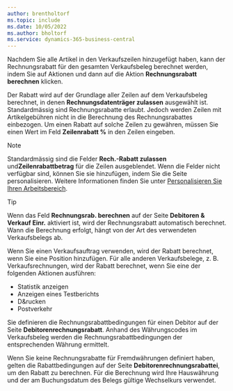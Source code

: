```yaml
---
author: brentholtorf
ms.topic: include
ms.date: 10/05/2022
ms.author: bholtorf
ms.service: dynamics-365-business-central
---
```

Nachdem Sie alle Artikel in den Verkaufszeilen hinzugefügt haben, kann der Rechnungsrabatt für den gesamten Verkaufsbeleg berechnet werden, indem Sie auf Aktionen und dann auf die Aktion **Rechnungsrabatt berechnen** klicken.

Der Rabatt wird auf der Grundlage aller Zeilen auf dem Verkaufsbeleg berechnet, in denen **Rechnungsdatenträger zulassen** ausgewählt ist. Standardmässig sind Rechnungsrabatte erlaubt. Jedoch werden Zeilen mit Artikelgebühren nicht in die Berechnung des Rechnungsrabattes einbezogen. Um einen Rabatt auf solche Zeilen zu gewähren, müssen Sie einen Wert im Feld **Zeilenrabatt %** in den Zeilen eingeben.  

> [!NOTE]
> Standardmässig sind die Felder **Rech.-Rabatt zulassen** und**Zeilenrabattbetrag** für die Zeilen ausgeblendet. Wenn die Felder nicht verfügbar sind, können Sie sie hinzufügen, indem Sie die Seite personalisieren. Weitere Informationen finden Sie unter [Personalisieren Sie Ihren Arbeitsbereich](../ui-personalization-user.md#start-personalizing-by-using-the-personalization-mode).

> [!TIP]
> Wenn das Feld **Rechnungsrab. berechnen** auf der Seite **Debitoren & Verkauf Einr.** aktiviert ist, wird der Rechnungsrabatt automatisch berechnet. Wann die Berechnung erfolgt, hängt von der Art des verwendeten Verkaufsbelegs ab.
>
> Wenn Sie einen Verkaufsauftrag verwenden, wird der Rabatt berechnet, wenn Sie eine Position hinzufügen. Für alle anderen Verkaufsbelege, z. B. Verkaufsrechnungen, wird der Rabatt berechnet, wenn Sie eine der folgenden Aktionen ausführen:
>
> * Statistik anzeigen
> * Anzeigen eines Testberichts
> * D&amp;rucken
> * Postverkehr

Sie definieren die Rechnungsrabattbedingungen für einen Debitor auf der Seite **Debitorenrechnungsrabatt**. Anhand des Währungscodes im Verkaufsbeleg werden die Rechnungsrabattbedingungen der entsprechenden Währung ermittelt.

Wenn Sie keine Rechnungsrabatte für Fremdwährungen definiert haben, gelten die Rabattbedingungen auf der Seite **Debitorenrechnungsrabattei**, um den Rabatt zu berechnen. Für die Berechnung wird Ihre Hauswährung und der am Buchungsdatum des Belegs gültige Wechselkurs verwendet.
